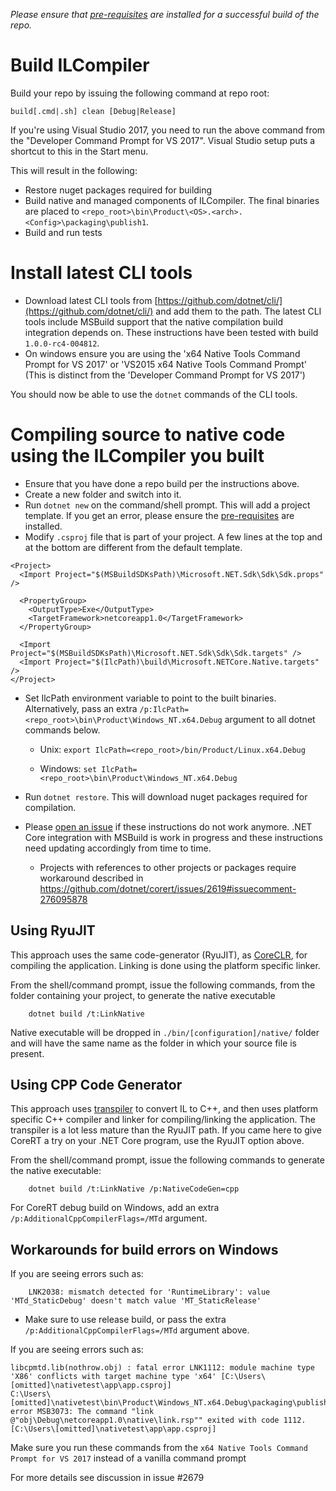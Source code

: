 _Please ensure that [pre-requisites](prerequisites-for-building.md) are installed for a successful build of the repo._

# Build ILCompiler #

Build your repo by issuing the following command at repo root:

```
build[.cmd|.sh] clean [Debug|Release]
```

If you're using Visual Studio 2017, you need to run the above command from the "Developer Command Prompt for VS 2017". Visual Studio setup puts a shortcut to this in the Start menu.

This will result in the following:

- Restore nuget packages required for building
- Build native and managed components of ILCompiler. The final binaries are placed to `<repo_root>\bin\Product\<OS>.<arch>.<Config>\packaging\publish1`.
- Build and run tests

# Install latest CLI tools

* Download latest CLI tools from [https://github.com/dotnet/cli/](https://github.com/dotnet/cli/) and add them to the path. The latest CLI tools include MSBuild support that the native compilation build integration depends on. These instructions have been tested with build `1.0.0-rc4-004812`.
* On windows ensure you are using the 'x64 Native Tools Command Prompt for VS 2017' or 'VS2015 x64 Native Tools Command Prompt'
    (This is distinct from the 'Developer Command Prompt for VS 2017')

You should now be able to use the `dotnet` commands of the CLI tools.

# Compiling source to native code using the ILCompiler you built #

* Ensure that you have done a repo build per the instructions above.
* Create a new folder and switch into it. 
* Run `dotnet new` on the command/shell prompt. This will add a project template. If you get an error, please ensure the [pre-requisites](prerequisites-for-building.md) are installed. 
* Modify `.csproj` file that is part of your project. A few lines at the top and at the bottom are different from the default template.

```
<Project>
  <Import Project="$(MSBuildSDKsPath)\Microsoft.NET.Sdk\Sdk\Sdk.props" />

  <PropertyGroup>
    <OutputType>Exe</OutputType>
    <TargetFramework>netcoreapp1.0</TargetFramework>
  </PropertyGroup>

  <Import Project="$(MSBuildSDKsPath)\Microsoft.NET.Sdk\Sdk\Sdk.targets" />
  <Import Project="$(IlcPath)\build\Microsoft.NETCore.Native.targets" />
</Project>
```

* Set IlcPath environment variable to point to the built binaries. Alternatively, pass an extra `/p:IlcPath=<repo_root>\bin\Product\Windows_NT.x64.Debug` argument to all dotnet commands below.

    * Unix: `export IlcPath=<repo_root>/bin/Product/Linux.x64.Debug`

    * Windows: `set IlcPath=<repo_root>\bin\Product\Windows_NT.x64.Debug`

* Run `dotnet restore`. This will download nuget packages required for compilation.

* Please [open an issue](https://github.com/dotnet/corert/issues) if these instructions do not work anymore. .NET Core integration with MSBuild is work in progress and these instructions need updating accordingly from time to time.

    * Projects with references to other projects or packages require workaround described in https://github.com/dotnet/corert/issues/2619#issuecomment-276095878

## Using RyuJIT ##

This approach uses the same code-generator (RyuJIT), as [CoreCLR](https://github.com/dotnet/coreclr), for compiling the application. Linking is done using the platform specific linker.

From the shell/command prompt, issue the following commands, from the folder containing your project, to generate the native executable

``` 
    dotnet build /t:LinkNative
``` 

Native executable will be dropped in `./bin/[configuration]/native/` folder and will have the same name as the folder in which your source file is present.

## Using CPP Code Generator ##

This approach uses [transpiler](https://en.wikipedia.org/wiki/Source-to-source_compiler) to convert IL to C++, and then uses platform specific C++ compiler and linker for compiling/linking the application. The transpiler is a lot less mature than the RyuJIT path. If you came here to give CoreRT a try on your .NET Core program, use the RyuJIT option above.

From the shell/command prompt, issue the following commands to generate the native executable:

``` 
    dotnet build /t:LinkNative /p:NativeCodeGen=cpp
```

For CoreRT debug build on Windows, add an extra `/p:AdditionalCppCompilerFlags=/MTd` argument.

## Workarounds for build errors on Windows ##

If you are seeing errors such as:

```
    LNK2038: mismatch detected for 'RuntimeLibrary': value 'MTd_StaticDebug' doesn't match value 'MT_StaticRelease'
```

- Make sure to use release build, or pass the extra `/p:AdditionalCppCompilerFlags=/MTd` argument above.

If you are seeing errors such as:

```
libcpmtd.lib(nothrow.obj) : fatal error LNK1112: module machine type 'X86' conflicts with target machine type 'x64' [C:\Users\[omitted]\nativetest\app\app.csproj]
C:\Users\[omitted]\nativetest\bin\Product\Windows_NT.x64.Debug\packaging\publish1\Microsoft.NETCore.Native.targets(151,5): error MSB3073: The command "link  @"obj\Debug\netcoreapp1.0\native\link.rsp"" exited with code 1112. [C:\Users\[omitted]\nativetest\app\app.csproj]
```

Make sure you run these commands from the `x64 Native Tools Command Prompt for VS 2017` instead of a vanilla command prompt

For more details see discussion in issue #2679
